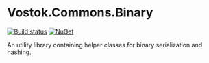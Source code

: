 # Vostok.Commons.Binary

[![Build status](https://ci.appveyor.com/api/projects/status/github/vostok/commons.binary?svg=true&branch=master)](https://ci.appveyor.com/project/vostok/commons.binary/branch/master)
[![NuGet](https://img.shields.io/nuget/v/Vostok.Commons.Binary.svg)](https://www.nuget.org/packages/Vostok.Commons.Binary)

An utility library containing helper classes for binary serialization and hashing.
